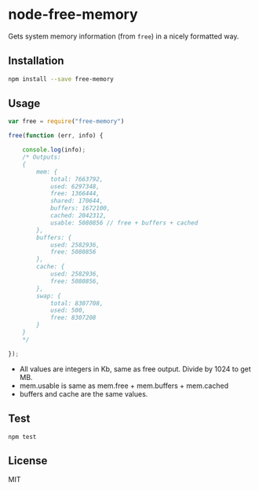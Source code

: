 # node-free-memory
Gets system memory information (from `free`) in a nicely formatted way. 

## Installation
```sh
npm install --save free-memory
```

## Usage

```js
var free = require("free-memory")

free(function (err, info) {

    console.log(info);
    /* Outputs:
    {
        mem: {
            total: 7663792,
            used: 6297348,
            free: 1366444,
            shared: 170644,
            buffers: 1672100,
            cached: 2042312,
            usable: 5080856 // free + buffers + cached
        },
        buffers: {
            used: 2582936,
            free: 5080856
        },
        cache: {
            used: 2582936,
            free: 5080856,
        },
        swap: {
            total: 8307708,
            used: 500,
            free: 8307208
        }
    }
    */

});

```

- All values are integers in Kb, same as free output. Divide by 1024 to get MB.
- mem.usable is same as mem.free + mem.buffers + mem.cached
- buffers and cache are the same values. 


## Test

```
npm test
```

## License

MIT
